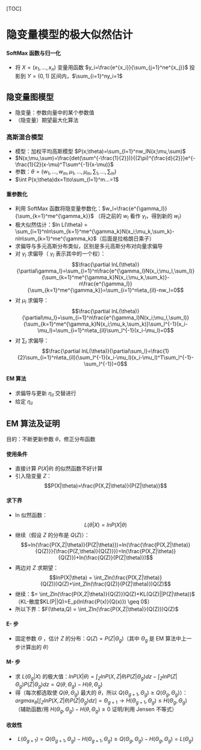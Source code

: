 [TOC]

# 隐变量模型的极大似然估计

#### SoftMax 函数与归一化

* 将 $X=(x_1,...,x_n)$ 变量用函数 $y_i=\frac{e^{x_i}}{\sum_{j=1}^ne^{x_j}}$ 投影到 $Y=(0,1)$ 区间内，$\sum_{i=1}^ny_i=1$ 

## 隐变量图模型

* 隐变量：参数向量中的某个参数值
* （隐变量）期望最大化算法

### 高斯混合模型

* 模型：加权平均高斯模型 $P(x;\theta)=\sum_{l=1}^nw_lN(x;\mu,\sum)$
* $N(x;\mu,\sum)=\frac{det(\sum^{-\frac{1}{2}})}{(2\pi)^{\frac{d}{2}}}e^{-\frac{1}{2}(x-\mu)^T\sum^{-1}(x-\mu)}$
* 参数：$\theta = (w_1,...,w_m, \mu_1,...,\mu_m, \sum_1,...,\sum_m)$
*  $\int P(x;\theta)dx=1\to\sum_{l=1}^m...=1$

#### 重参数化

* 利用 SoftMax 函数将隐变量参数化：$w_l=\frac{e^{\gamma_l}}{\sum_{k=1}^me^{\gamma_k}}$ （将之前的 $w_l$ 看作 $\gamma_l$，得到新的 $w_l$）
* 极大似然估计：$ln L(\theta) = \sum_{i=1}^nln\sum_{k=1}^me^{\gamma_k}N(x_i;\mu_k,\sum_k)-nln\sum_{k=1}^me^{\gamma_k}$（后面是拉格朗日乘子） 
* 求偏导与多元高斯分布类似，区别是多元高斯分布对向量求偏导
* 对 $\gamma_l$ 求偏导（ $\gamma_l$ 表示其中的一个权）：$$\frac{\partial lnL(\theta)}{\partial\gamma_l}=\sum_{i=1}^n\frac{e^{\gamma_l}N(x_i;\mu_l,\sum_l)}{\sum_{k=1}^me^{\gamma_k}N(x_i;\mu_k,\sum_k)}-n\frac{e^{\gamma_l}}{\sum_{k=1}^me^{\gamma_k}}=\sum_{i=1}^n\eta_{il}-nw_l=0$$
* 对 $\mu_l$ 求偏导：$$\frac{\partial lnL(\theta)}{\partial\mu_l}=\sum_{i=1}^n\frac{e^{\gamma_l}N(x_i;\mu_l,\sum_l)}{\sum_{k=1}^me^{\gamma_k}N(x_i;\mu_k,\sum_k)}\sum_l^{-1}(x_i-\mu_l)=\sum_{i=1}^n\eta_{il}\sum_l^{-1}(x_i-\mu_l)=0$$
* 对 $\sum_l$ 求偏导：$$\frac{\partial lnL(\theta)}{\partial\sum_l}=\frac{1}{2}\sum_{i=1}^n\eta_{il}(\sum_l^{-1}(x_i-\mu_l)(x_i-\mu_l)^T\sum_l^{-1}-\sum_l^{-1})=0$$

#### EM 算法

* 求偏导与更新 $\eta_{il}$ 交替进行
* 给定 $\eta_{il}$

## EM 算法及证明

目的：不断更新参数 $\theta$，修正分布函数

#### 使用条件

* 直接计算 $P(X|\theta)$  的似然函数不好计算
* 引入隐变量 $Z$：$$P(X|\theta)=\frac{P(X,Z|\theta)}{P(Z|\theta)}$$

#### 求下界

* ln 似然函数：$$L(\theta|X) = lnP(X|\theta)$$
* 继续（假设 $Z​$ 的分布是 $Q(Z)​$）： $$=ln(\frac{P(X,Z|\theta)}{P(Z|\theta)})=ln(\frac{\frac{P(X,Z|\theta)}{Q(Z)}}{\frac{P(Z,\theta)}{Q(Z)}})=ln(\frac{P(X,Z|\theta)}{Q(Z)})+ln(\frac{Q(Z)}{P(Z|\theta)})​$$
* 两边对 $Z$ 求期望：$$lnP(X|\theta) = \int_Zln(\frac{P(X,Z|\theta)}{Q(Z)})Q(Z)+\int_Zln(\frac{Q(Z)}{P(Z|\theta)})Q(Z)$$
* 继续：$= \int_Zln(\frac{P(X,Z|\theta)}{Q(Z)})Q(Z)+KL(Q(Z)||P(Z|\theta))$（KL-散度$KL(P||Q)=E_p(ln\frac{P(x)}{Q(x)}) \geq 0$）
* 所以下界：$F(\theta,Q) =  \int_Zln(\frac{P(X,Z|\theta)}{Q(Z)})Q(Z)$

#### E- 步

* 固定参数 $\Theta$ ，估计 $Z$ 的分布：$Q(Z) = P(Z|\Theta_g)$（其中 $\Theta_g$ 是 EM 算法中上一步计算出的 $\theta$）

#### M- 步

* 求 $L(\Theta_g|X)$ 的极大值：$lnP(X|\theta)=\int_ZlnP(X,Z|\theta)P(Z|\Theta_g)dz-\int_ZlnP(Z|\Theta_g)P(Z|\Theta_g)dz=Q(\theta,\Theta_g)-H(\theta,\Theta_g)$
* 得（每次都选取使 $Q(\theta,\Theta_g)$ 最大的 $\theta$，所以 $Q(\Theta_{g+1},\Theta_g)\geq Q(\Theta_g,\Theta_g)$）：$argmax_{\theta}[\int_ZlnP(X,Z|\theta)P(Z|\Theta_g)dz]=\Theta_{g+1} \to H(\Theta_{g+1},\Theta_g)\leq H(\Theta_g,\Theta_g)$（辅助函数/用 $H(\Theta_g,\Theta_g)-H(\theta,\Theta_g) \geq 0$ 证明/利用 Jensen 不等式）

#### 收敛性

* $$L(\Theta_{g+1})=Q(\Theta_{g+1},\Theta_g)-H(\Theta_{g+1},\Theta_g)\geq Q(\Theta_g,\Theta_g)-H(\Theta_g,\Theta_g) = L(\Theta_g)​$$